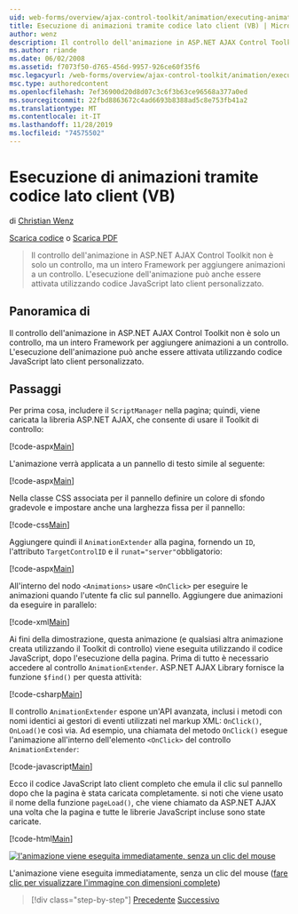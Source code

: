 ```yaml
---
uid: web-forms/overview/ajax-control-toolkit/animation/executing-animations-using-client-side-code-vb
title: Esecuzione di animazioni tramite codice lato client (VB) | Microsoft Docs
author: wenz
description: Il controllo dell'animazione in ASP.NET AJAX Control Toolkit non è solo un controllo, ma un intero Framework per aggiungere animazioni a un controllo. Esecuzione dell'animazione...
ms.author: riande
ms.date: 06/02/2008
ms.assetid: f7073f50-d765-456d-9957-926ce60f35f6
msc.legacyurl: /web-forms/overview/ajax-control-toolkit/animation/executing-animations-using-client-side-code-vb
msc.type: authoredcontent
ms.openlocfilehash: 7ef36900d20d8d07c3c6f3b63ce96568a377a0ed
ms.sourcegitcommit: 22fbd8863672c4ad6693b8388ad5c8e753fb41a2
ms.translationtype: MT
ms.contentlocale: it-IT
ms.lasthandoff: 11/28/2019
ms.locfileid: "74575502"
---
```

# <a name="executing-animations-using-client-side-code-vb"></a>Esecuzione di animazioni tramite codice lato client (VB)

di [Christian Wenz](https://github.com/wenz)

[Scarica codice](https://download.microsoft.com/download/f/9/a/f9a26acd-8df4-4484-8a18-199e4598f411/Animation10.vb.zip) o [Scarica PDF](https://download.microsoft.com/download/6/7/1/6718d452-ff89-4d3f-a90e-c74ec2d636a3/animation10VB.pdf)

> Il controllo dell'animazione in ASP.NET AJAX Control Toolkit non è solo un controllo, ma un intero Framework per aggiungere animazioni a un controllo. L'esecuzione dell'animazione può anche essere attivata utilizzando codice JavaScript lato client personalizzato.

## <a name="overview"></a>Panoramica di

Il controllo dell'animazione in ASP.NET AJAX Control Toolkit non è solo un controllo, ma un intero Framework per aggiungere animazioni a un controllo. L'esecuzione dell'animazione può anche essere attivata utilizzando codice JavaScript lato client personalizzato.

## <a name="steps"></a>Passaggi

Per prima cosa, includere il `ScriptManager` nella pagina; quindi, viene caricata la libreria ASP.NET AJAX, che consente di usare il Toolkit di controllo:

[!code-aspx[Main](executing-animations-using-client-side-code-vb/samples/sample1.aspx)]

L'animazione verrà applicata a un pannello di testo simile al seguente:

[!code-aspx[Main](executing-animations-using-client-side-code-vb/samples/sample2.aspx)]

Nella classe CSS associata per il pannello definire un colore di sfondo gradevole e impostare anche una larghezza fissa per il pannello:

[!code-css[Main](executing-animations-using-client-side-code-vb/samples/sample3.css)]

Aggiungere quindi il `AnimationExtender` alla pagina, fornendo un `ID`, l'attributo `TargetControlID` e il `runat="server"`obbligatorio:

[!code-aspx[Main](executing-animations-using-client-side-code-vb/samples/sample4.aspx)]

All'interno del nodo `<Animations>` usare `<OnClick>` per eseguire le animazioni quando l'utente fa clic sul pannello. Aggiungere due animazioni da eseguire in parallelo:

[!code-xml[Main](executing-animations-using-client-side-code-vb/samples/sample5.xml)]

Ai fini della dimostrazione, questa animazione (e qualsiasi altra animazione creata utilizzando il Toolkit di controllo) viene eseguita utilizzando il codice JavaScript, dopo l'esecuzione della pagina. Prima di tutto è necessario accedere al controllo `AnimationExtender`. ASP.NET AJAX Library fornisce la funzione `$find()` per questa attività:

[!code-csharp[Main](executing-animations-using-client-side-code-vb/samples/sample6.cs)]

Il controllo `AnimationExtender` espone un'API avanzata, inclusi i metodi con nomi identici ai gestori di eventi utilizzati nel markup XML: `OnClick()`, `OnLoad()`e così via. Ad esempio, una chiamata del metodo `OnClick()` esegue l'animazione all'interno dell'elemento `<OnClick>` del controllo `AnimationExtender`:

[!code-javascript[Main](executing-animations-using-client-side-code-vb/samples/sample7.js)]

Ecco il codice JavaScript lato client completo che emula il clic sul pannello dopo che la pagina è stata caricata completamente. si noti che viene usato il nome della funzione `pageLoad()`, che viene chiamato da ASP.NET AJAX una volta che la pagina e tutte le librerie JavaScript incluse sono state caricate.

[!code-html[Main](executing-animations-using-client-side-code-vb/samples/sample8.html)]

[![l'animazione viene eseguita immediatamente, senza un clic del mouse](executing-animations-using-client-side-code-vb/_static/image2.png)](executing-animations-using-client-side-code-vb/_static/image1.png)

L'animazione viene eseguita immediatamente, senza un clic del mouse ([fare clic per visualizzare l'immagine con dimensioni complete](executing-animations-using-client-side-code-vb/_static/image3.png))

> [!div class="step-by-step"]
> [Precedente](modifying-animations-from-the-server-side-vb.md)
> [Successivo](changing-an-animation-using-client-side-code-vb.md)
